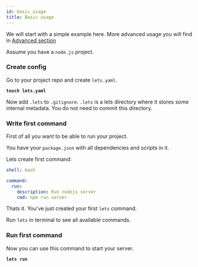 ```yaml
---
id: basic_usage
title: Basic usage
---
```


We will start with a simple example here. More advanced usage you will find in [Advanced section](advanced_usage.md)

Assume you have a `node.js` project.

### Create config

Go to your project repo and create `lets.yaml`.

**`touch lets.yaml`**

Now add `.lets` to `.gitignore`. `.lets` is a lets directory where it stores some internal metadata. You do not need to commit this directory.

### Write first command

First of all you want to be able to run your project.

You have your `package.json` with all dependencies and scripts in it.

Lets create first command:

```yaml
shell: bash

command:
  run:
    description: Run nodejs server
    cmd: npm run server
```

Thats it. You've just created your first `lets` command.

Run `lets` in terminal to see all available commands.

### Run first command

Now you can use this command to start your server.

**`lets run`**
